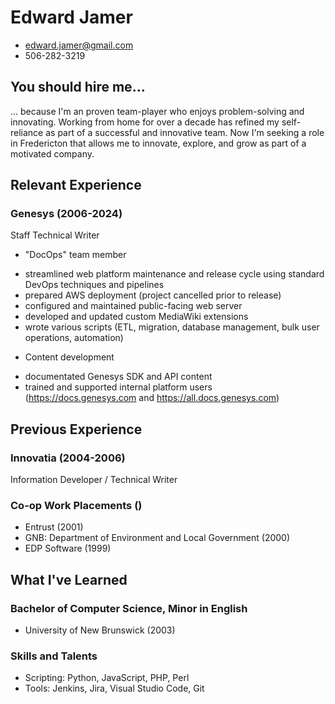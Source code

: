 # Edward Jamer
* edward.jamer@gmail.com
* 506-282-3219

## You should hire me...

... because I'm an proven team-player who enjoys problem-solving and innovating.
Working from home for over a decade has refined my self-reliance as part of a successful and innovative team.
Now I'm seeking a role in Fredericton that allows me to innovate, explore, and grow as part of a motivated company.

## Relevant Experience

### Genesys (2006-2024) 
Staff Technical Writer  
* "DocOps" team member
 - streamlined web platform maintenance and release cycle using standard DevOps techniques and pipelines 
 - prepared AWS deployment (project cancelled prior to release)
 - configured and maintained public-facing web server
 - developed and updated custom MediaWiki extensions
 - wrote various scripts (ETL, migration, database management, bulk user operations, automation)
* Content development
 - documentated Genesys SDK and API content 
 - trained and supported internal platform users (https://docs.genesys.com and https://all.docs.genesys.com)

## Previous Experience

### Innovatia (2004-2006)
Information Developer / Technical Writer

### Co-op Work Placements ()
* Entrust (2001)
* GNB: Department of Environment and Local Government (2000)
* EDP Software (1999)

## What I've Learned

### Bachelor of Computer Science, Minor in English
* University of New Brunswick (2003)

### Skills and Talents
* Scripting: Python, JavaScript, PHP, Perl
* Tools: Jenkins, Jira, Visual Studio Code, Git
